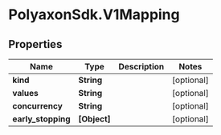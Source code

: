 # PolyaxonSdk.V1Mapping

## Properties
Name | Type | Description | Notes
------------ | ------------- | ------------- | -------------
**kind** | **String** |  | [optional] 
**values** | **String** |  | [optional] 
**concurrency** | **String** |  | [optional] 
**early_stopping** | **[Object]** |  | [optional] 


